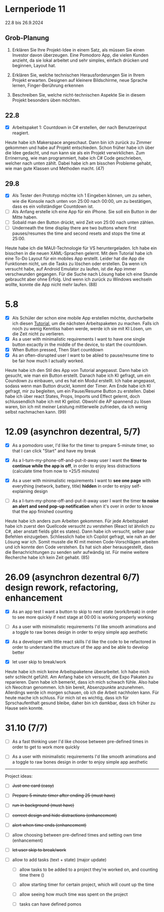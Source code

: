 # Lernperiode 11

22.8 bis 26.9.2024

## Grob-Planung

1. Erklären Sie Ihre Projekt-Idee in einem Satz, als müssen Sie einen Investor davon überzeugen.
   Eine Pomodoro App, die vielen Kunden anzieht, da sie lokal arbeitet und sehr simples, einfach drücken und beginnen, Layout hat.

2. Erklären Sie, welche technischen Herausforderungen Sie in Ihrem Projekt erwarten.
   Designen auf kleinere Bildschirme, neue Sprache lernen, Finger-Berührung erkennen

3. Beschreiben Sie, welche nicht-technischen Aspekte Sie in diesem Projekt besonders üben möchten.

## 22.8

- [x] Arbeitspaket 1: Countdown in C# erstellen, der nach Benutzerinput reagiert.

Heute habe ich Makerspace angeschaut. Dann bin ich zurück zu Zimmer gekommen und habe auf Projekt entschieden. Schon früher habe ich über die Idee gedacht, und nun kann sie als ein Projekt verwirklichen. Zum Errinerrung, wie man programmiert, habe ich C# Code geschrieben, welcher nach unten zählt. Dabei habe ich am bisschen Probleme gehabt, wie man gute Klassen und Methoden macht. (47)

## 29.8

- [x] Als Tester den Prototyp möchte ich 1 Eingeben können, um zu sehen, wie die Konsole nach unten von 25:00 nach 00:00, um zu bestätigen, dass es ein vollständiger Countdown ist.
- [ ] Als Anfang erstelle ich eine App für ein iPhone. Sie soll ein Button in der Mitte haben.
- [ ] Sobald man den Button drückt, wird Zeit von 25:00 nach unten zählen. 
- [ ] Underneath the time display there are two buttons where first pauses/resumes the time and second resets and stops the time at 25:00.

Heute habe ich die MAUI-Technologie für VS heruntergeladen. Ich habe ein bisschen in die neuen XAML-Sprachen gelernt. Mit dem Tutorial habe ich eine To-Do Layout für ein mobiles App erstellt. Leider hat die App die Funktionen nicht, um die Tasks zu löschen oder erstellen. Da wenn ich versucht habe, auf Android Emulator zu laufen, ist die App immer verschwunden gegangen. Für die Suche nach Lösung habe ich eine Stunde gebraucht aber ohne Erfolg. Und wenn ich zurück zu Windows wechseln wollte, konnte die App nicht mehr laufen. (88)

# 5.8

- [x] Als Schüler der schon eine mobile App erstellen möchte, durcharbeite ich diesen [Tutorial](https://www.youtube.com/watch?v=m1-bc53EGh8), um die nächsten Arbeitspaketen zu machen. Falls ich noch zu wenig Kenntiss haben werde, werde ich sie mit KI Lösen, um die Zeit nicht zu verlieren.
- [x] As a user with minimalistic requirements I want to have one single button excactly in the middle of the device, to start the countdown. 
- [x] When Button pressed, Then Start countdown
- [x] As an often-disrupted user I want to be abled to pause/resume time to be fair how much I actually worked.

Heute habe ich den Stil des App von Tutorial angepasst. Dann habe ich gesucht, wie man ein Button erstellt. Danach habe ich KI gefragt, um ein Coundown zu einbauen, und es hat ein Modul erstellt. Ich habe angepasst, sodass wenn man Button druckt, kommt der Timer. Am Ende habe ich KI gefragt, mir zu begleiten, um ein Pause/Resume Button zu erstellen. Dabei habe ich über react States, Props, Imports und Effect gelernt, doch schlussendlich habe ich mit KI gelöst. Obwohl die AP spannend zu lösen waren, bin ich mit meiner Leistung mittlerweile zufrieden, da ich wenig selbst nachmachen kann. (99)

# 12.09 (asynchron dezentral, 5/7)

- [x] As a pomodoro user, I'd like for the timer to prepare 5-minute timer, so that I can click "Start" and have my break

- [x] As a I-turn-my-phone-off-and-put-it-away user I want the **timer to continue while the app is off**, in order to enjoy less distractions (calculate time from now to +25/5 minutes)

- [x] As a user with minimalistic requirements I want to **see one page** with everything (network, battery, title) **hidden** in order to enjoy self-explaining design

- [ ] As a I-turn-my-phone-off-and-put-it-away user I want the timer **to noise an alert and send pop-up notification** when it's over in order to know that the app finished counting

Heute habe ich anders zum Arbeiten gekommen. Für jede Arbeitspaket habe ich zuerst den Quellcode versucht zu verstehen (React ist ähnlich zu C#, aber anstatt fields gibt es states). Dann habe ich versucht, selber paar Befehlen einzugeben. Schliesslich habe ich Copilot gefragt, wie nah an der Lösung war ich. Somit musste die KI mit meinen Code-Vorschlägen arbeiten und ich konnte den Code verstehen. Es hat sich aber herausgestellt, dass die Benachrichtungen zu senden sehr aufwändig ist. Für meine weitere Recherche habe ich kein Zeit gehabt. (85)

# 26.09 (asynchron dezentral 6/7) design rework, refactoring, enhancement

- [x] As an app test I want a button to skip to next state (work/break) in order to see more quickly if next stage at 00:00 is working properly working

- [ ] As a user with minimalistic requirements I'd like smooth animations and a toggle to raw bones design in order to enjoy simple app aesthetic

- [x] As a developer with little react skills I'd like the code to be refactored in order to understand the structure of the app and be able to develop better

- [x] let user skip to break/work

Heute habe ich mich keine Arbeitspaketene überarbeitet. Ich habe mich sehr schlecht gefühlt. Am Anfang habe ich versucht, die Expo Pakaten zu reparieren. Dann habe ich bemerkt, dass ich mich schwach fühle. Also habe ich Neocitran genommen.
Ich bin bereit, Absenzpunkte anzunehmen. Allerdings werde ich morgen schauen, ob ich die Arbeit nachholen kann. Für heute mache ich schluss.
Für mich ist es wichtig, dass ich für Sprschaufenthalt gesund bleibe, daher bin ich damkbar, dass ich früher zu Hause sein konnte.

# 31.10 (7/7)

- [ ] As a fast thinking user I'd like choose between pre-defined times in order to get to work more quickly

- [ ] As a user with minimalistic requirements I'd like smooth animations and a toggle to raw bones design in order to enjoy simple app aesthetic



----

Project ideas:

- [ ] ~~Just one card (easy)~~

- [ ] ~~Prepare 5 minute timer after ending 25 (must have)~~

- [ ] ~~run in background (must have)~~

- [ ] ~~correct design and hide distractions (enhancement)~~

- [ ] ~~alert when time ends (enhancement)~~

- [ ] allow choosing between pre-defined times and setting own time (enhancement)

- [ ] ~~let user skip to break/work~~

- [ ] allow to add tasks (text + state) (major update)
  
  - [ ] allow tasks to be added to a project they're worked on, and counting time there ()
  
  - [ ] allow starting timer for certain project, which will count up the time
  
  - [ ] allow seeing how much time was spent on the project
  
  - [ ] tasks can have defined pomos
